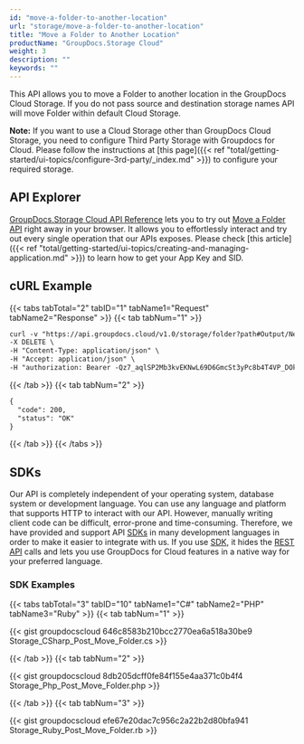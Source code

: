 ```yaml
---
id: "move-a-folder-to-another-location"
url: "storage/move-a-folder-to-another-location"
title: "Move a Folder to Another Location"
productName: "GroupDocs.Storage Cloud"
weight: 3
description: ""
keywords: ""
---
```

This API allows you to move a Folder to another location in the GroupDocs Cloud Storage. If you do not pass source and destination storage names API will move Folder within default Cloud Storage. 

**Note:** If you want to use a Cloud Storage other than GroupDocs Cloud Storage, you need to configure Third Party Storage with Groupdocs for Cloud. Please follow the instructions at [this page]({{< ref "total/getting-started/ui-topics/configure-3rd-party/_index.md" >}}) to configure your required storage.

## API Explorer ##

[GroupDocs.Storage Cloud API Reference](https://apireference.groupdocs.cloud/storage/) lets you to try out [Move a Folder API](https://apireference.groupdocs.cloud/storage/#!/Folder/PostMoveFolder) right away in your browser. It allows you to effortlessly interact and try out every single operation that our APIs exposes. Please check [this article]({{< ref "total/getting-started/ui-topics/creating-and-managing-application.md" >}}) to learn how to get your App Key and SID. 

## cURL Example ##

{{< tabs tabTotal="2" tabID="1" tabName1="Request" tabName2="Response" >}} {{< tab tabNum="1" >}}

```html
curl -v "https://api.groupdocs.cloud/v1.0/storage/folder?path#Output/NewFolder&#x26;recursive#true" \
-X DELETE \
-H "Content-Type: application/json" \
-H "Accept: application/json" \
-H "authorization: Bearer -Qz7_aqlSP2Mb3kvEKNwL69D6GmcSt3yPc8b4T4VP_DOkfjrNdesDYtM4Izzis8JJoRPSqQgOE1QYW41PeWjGomheHLZnsKHktAARwAzaPky0NfcT5LsMhKJMyfiFWMnF1JlDrK2Gn2ku51x-n-DwFaC3EJlwggrLfyyurCLlYd--PU55qj7okiOUxRYcd5C_F-Q2JnnYTdD4yIll33LP8GwaFlzfg5N9g9bc2XWG-9A8fi7yssSm6YqtSjMjrEypJIz4mC7zxwvP6uI39c9u5n-4vYJqoXyvQjCkDPdCZOejK7VnE7RZavDGV4OLjEgBSCh38LdCSUsKR0S2AK18PBIwb_Qf-RXsJtNnnjJdKbD1w-xE-8kfitHir6qdm4Ei-6adyNx0ZThXP3hulyUUErhetIPBVUaM25rWqy-9zflGRPfYrJWzDA27BcP262Thwd1zV3mh2MNptGAeIINChxebNE"
```

{{< /tab >}} {{< tab tabNum="2" >}}

```html
{  
  "code": 200,
  "status": "OK"
}
```

{{< /tab >}} {{< /tabs >}}

## SDKs ##

Our API is completely independent of your operating system, database system or development language. You can use any language and platform that supports HTTP to interact with our API. However, manually writing client code can be difficult, error-prone and time-consuming. Therefore, we have provided and support API [SDKs](https://github.com/groupdocs-storage-cloud) in many development languages in order to make it easier to integrate with us. If you use [SDK](https://github.com/groupdocs-storage-cloud), it hides the [REST API](https://apireference.groupdocs.cloud/storage/#!/Folder/PostMoveFolder) calls and lets you use GroupDocs for Cloud features in a native way for your preferred language.

### SDK Examples ###

{{< tabs tabTotal="3" tabID="10" tabName1="C#" tabName2="PHP" tabName3="Ruby" >}} {{< tab tabNum="1" >}}

{{< gist groupdocscloud 646c8583b210bcc2770ea6a518a30be9 Storage_CSharp_Post_Move_Folder.cs >}}

{{< /tab >}} {{< tab tabNum="2" >}}

{{< gist groupdocscloud 8db205dcff0fe84f155e4aa371c0b4f4 Storage_Php_Post_Move_Folder.php >}}

{{< /tab >}} {{< tab tabNum="3" >}}

{{< gist groupdocscloud efe67e20dac7c956c2a22b2d80bfa941 Storage_Ruby_Post_Move_Folder.rb >}}
